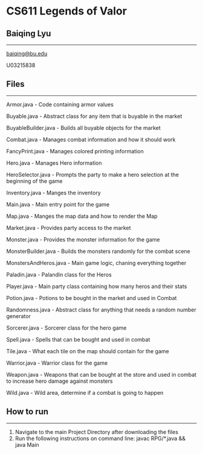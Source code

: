 # CS611 Legends of Valor

## Baiqing Lyu
---------------------------------------------------------------------------
baiqing@bu.edu

U03215838


## Files
---------------------------------------------------------------------------

Armor.java - Code containing armor values

Buyable.java - Abstract class for any item that is buyable in the market

BuyableBuilder.java - Builds all buyable objects for the market

Combat.java - Manages combat information and how it should work

FancyPrint.java - Manages colored printing information

Hero.java - Manages Hero information

HeroSelector.java - Prompts the party to make a hero selection at the beginning of the game

Inventory.java - Manges the inventory

Main.java - Main entry point for the game

Map.java - Manges the map data and how to render the Map

Market.java - Provides party access to the market

Monster.java - Provides the monster information for the game

MonsterBuilder.java - Builds the monsters randomly for the combat scene

MonstersAndHeros.java - Main game logic, chaning everything together

Paladin.java - Palandin class for the Heros

Player.java - Main party class containing how many heros and their stats

Potion.java - Potions to be bought in the market and used in Combat

Randomness.java - Abstract class for anything that needs a random number generator

Sorcerer.java - Sorcerer class for the hero game

Spell.java - Spells that can be bought and used in combat

Tile.java - What each tile on the map should contain for the game

Warrior.java - Warrior class for the game

Weapon.java - Weapons that can be bought at the store and used in combat to increase hero damage against monsters

Wild.java - Wild area, determine if a combat is going to happen


## How to run
---------------------------------------------------------------------------
1. Navigate to the main Project Directory after downloading the files
2. Run the following instructions on command line:
	javac RPG/*.java && java Main